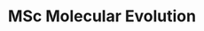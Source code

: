 ---
title: 'MSc Molecular Evolution'
description: McLysaght Lab, Trinity College Dublin
daterange: "2014-2016"
group: locations
permalink: /smurfit/
logo: smurfit_thumb.png
---